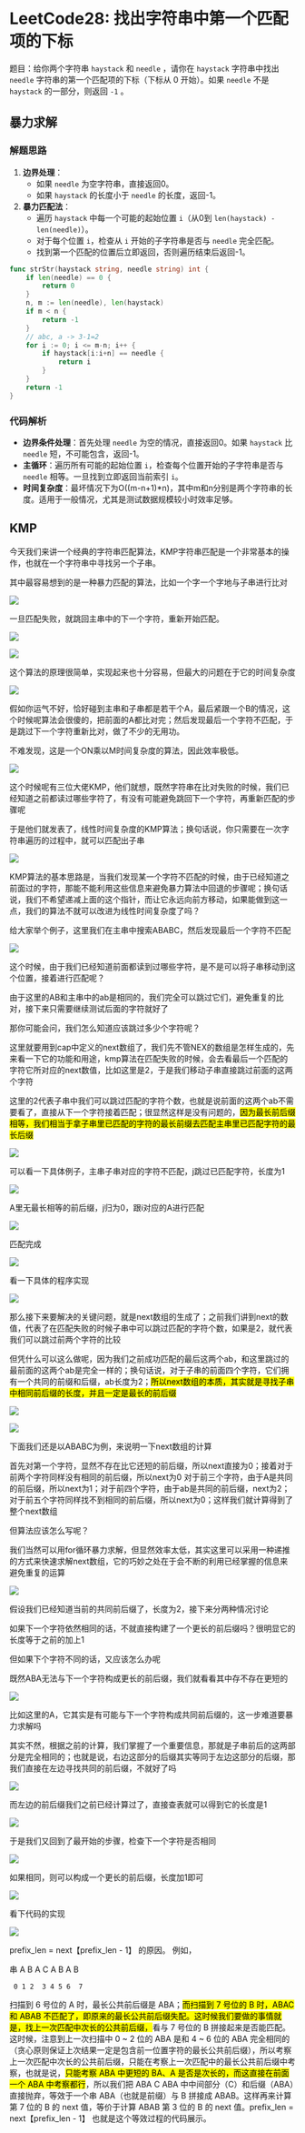 # LeetCode28: 找出字符串中第一个匹配项的下标

题目：给你两个字符串 `haystack` 和 `needle` ，请你在 `haystack` 字符串中找出 `needle` 字符串的第一个匹配项的下标（下标从 0 开始）。如果 `needle` 不是 `haystack` 的一部分，则返回 `-1` 。

## 暴力求解

### 解题思路

1. **边界处理**：
   - 如果 `needle` 为空字符串，直接返回0。
   - 如果 `haystack` 的长度小于 `needle` 的长度，返回-1。
2. **暴力匹配法**：
   - 遍历 `haystack` 中每一个可能的起始位置 `i`（从0到 `len(haystack) - len(needle)`）。
   - 对于每个位置 `i`，检查从 `i` 开始的子字符串是否与 `needle` 完全匹配。
   - 找到第一个匹配的位置后立即返回，否则遍历结束后返回-1。

```go
func strStr(haystack string, needle string) int {
    if len(needle) == 0 {
        return 0
    }
    n, m := len(needle), len(haystack)
    if m < n {
        return -1
    }
  	// abc, a -> 3-1=2
    for i := 0; i <= m-n; i++ {
        if haystack[i:i+n] == needle {
            return i
        }
    }
    return -1
}
```

### 代码解析

- **边界条件处理**：首先处理 `needle` 为空的情况，直接返回0。如果 `haystack` 比 `needle` 短，不可能包含，返回-1。
- **主循环**：遍历所有可能的起始位置 `i`，检查每个位置开始的子字符串是否与 `needle` 相等。一旦找到立即返回当前索引 `i`。
- **时间复杂度**：最坏情况下为O((m-n+1)*n)，其中m和n分别是两个字符串的长度。适用于一般情况，尤其是测试数据规模较小时效率足够。

## KMP

今天我们来讲一个经典的字符串匹配算法，KMP字符串匹配是一个非常基本的操作，也就在一个字符串中寻找另一个子串。

其中最容易想到的是一种暴力匹配的算法，比如一个字一个字地与子串进行比对

![](../images/algorithm/kmp/kmp-1.png)

一旦匹配失败，就跳回主串中的下一个字符，重新开始匹配。

![](../images/algorithm/kmp/kmp-2.png)

![](../images/algorithm/kmp/kmp-3.png)

这个算法的原理很简单，实现起来也十分容易，但最大的问题在于它的时间复杂度

![](../images/algorithm/kmp/kmp-4.png)

假如你运气不好，恰好碰到主串和子串都是若干个A，最后紧跟一个B的情况，这个时候呢算法会很傻的，把前面的A都比对完；然后发现最后一个字符不匹配，于是跳过下一个字符重新比对，做了不少的无用功。

不难发现，这是一个ON乘以M时间复杂度的算法，因此效率极低。

![](../images/algorithm/kmp/kmp-5.png)

这个时候呢有三位大佬KMP，他们就想，既然字符串在比对失败的时候，我们已经知道之前都读过哪些字符了，有没有可能避免跳回下一个字符，再重新匹配的步骤呢

于是他们就发表了，线性时间复杂度的KMP算法；换句话说，你只需要在一次字符串遍历的过程中，就可以匹配出子串

![](../images/algorithm/kmp/kmp-6.png)

KMP算法的基本思路是，当我们发现某一个字符不匹配的时候，由于已经知道之前面过的字符，那能不能利用这些信息来避免暴力算法中回退的步骤呢；换句话说，我们不希望递减上面的这个指针，而让它永远向前方移动，如果能做到这一点，我们的算法不就可以改进为线性时间复杂度了吗？

给大家举个例子，这里我们在主串中搜索ABABC，然后发现最后一个字符不匹配

![](../images/algorithm/kmp/kmp-7.png)

这个时候，由于我们已经知道前面都读到过哪些字符，是不是可以将子串移动到这个位置，接着进行匹配呢？

由于这里的AB和主串中的ab是相同的，我们完全可以跳过它们，避免重复的比对，接下来只需要继续测试后面的字符就好了

那你可能会问，我们怎么知道应该跳过多少个字符呢？

这里就要用到cap中定义的next数组了，我们先不管NEX的数组是怎样生成的，先来看一下它的功能和用途，kmp算法在匹配失败的时候，会去看最后一个匹配的字符它所对应的next数值，比如这里是2，于是我们移动子串直接跳过前面的这两个字符

这里的2代表子串中我们可以跳过匹配的字符个数，也就是说前面的这两个ab不需要看了，直接从下一个字符接着匹配；很显然这样是没有问题的，<mark>因为最长前后缀相等，我们相当于拿子串里已匹配的字符的最长前缀去匹配主串里已匹配字符的最长后缀</mark>

![](../images/algorithm/kmp/kmp-8.png)

可以看一下具体例子，主串子串对应的字符不匹配，j跳过已匹配字符，长度为1

![](../images/algorithm/kmp/kmp-9.png)

A里无最长相等的前后缀，j归为0，跟i对应的A进行匹配

![](../images/algorithm/kmp/kmp-10.png)

匹配完成

![](../images/algorithm/kmp/kmp-11.png)

看一下具体的程序实现

![](../images/algorithm/kmp/kmp-12.png)

那么接下来要解决的关键问题，就是next数组的生成了；之前我们讲到next的数值，代表了在匹配失败的时候子串中可以跳过匹配的字符个数，如果是2，就代表我们可以跳过前两个字符的比较

但凭什么可以这么做呢，因为我们之前成功匹配的最后这两个ab，和这里跳过的最前面的这两个ab是完全一样的；换句话说，对于子串的前面四个字符，它们拥有一个共同的前缀和后缀，ab长度为2；<mark>所以next数组的本质，其实就是寻找子串中相同前后缀的长度，并且一定是最长的前后缀</mark>

![](../images/algorithm/kmp/kmp-13.png)

![](../images/algorithm/kmp/kmp-14.png)

下面我们还是以ABABC为例，来说明一下next数组的计算

首先对第一个字符，显然不存在比它还短的前后缀，所以next直接为0；接着对于前两个字符同样没有相同的前后缀，所以next为0
对于前三个字符，由于A是共同的前后缀，所以next为1；对于前四个字符，由于ab是共同的前后缀，next为2；对于前五个字符同样找不到相同的前后缀，所以next为0；这样我们就计算得到了整个next数组

但算法应该怎么写呢？

我们当然可以用for循环暴力求解，但显然效率太低，其实这里可以采用一种递推的方式来快速求解next数组，它的巧妙之处在于会不断的利用已经掌握的信息来避免重复的运算

![](../images/algorithm/kmp/kmp-15.png)

假设我们已经知道当前的共同前后缀了，长度为2，接下来分两种情况讨论

如果下一个字符依然相同的话，不就直接构建了一个更长的前后缀吗？很明显它的长度等于之前的加上1

但如果下个字符不同的话，又应该怎么办呢

既然ABA无法与下一个字符构成更长的前后缀，我们就看看其中存不存在更短的

![](../images/algorithm/kmp/kmp-16.png)

比如这里的A，它其实是有可能与下一个字符构成共同前后缀的，这一步难道要暴力求解吗

其实不然，根据之前的计算，我们掌握了一个重要信息，那就是子串前后的这两部分是完全相同的；也就是说，右边这部分的后缀其实等同于左边这部分的后缀，那我们直接在左边寻找共同的前后缀，不就好了吗

![](../images/algorithm/kmp/kmp-17.png)

而左边的前后缀我们之前已经计算过了，直接查表就可以得到它的长度是1

![](../images/algorithm/kmp/kmp-18.png)

于是我们又回到了最开始的步骤，检查下一个字符是否相同

![](../images/algorithm/kmp/kmp-19.png)

如果相同，则可以构成一个更长的前后缀，长度加1即可

![](../images/algorithm/kmp/kmp-20.png)

看下代码的实现

![](../images/algorithm/kmp/kmp-21.png)

 prefix_len = next【prefix_len - 1】 的原因。 例如，

串 A B A C A B A B 　　　

     0 1 2  3 4 5 6  7 

扫描到 6 号位的 A 时，最长公共前后缀是 ABA；<mark>而扫描到 7 号位的 B 时，ABAC 和 ABAB 不匹配了，即原来的最长公共前后缀失配。这时候我们要做的事情就是，找上一次匹配中次长的公共前后缀，</mark>看与 7 号位的 B 拼接起来是否能匹配。 这时候，注意到上一次扫描中 0 ~ 2 位的 ABA 是和 4 ~ 6 位的 ABA 完全相同的（贪心原则保证上次结果一定是包含前一位置字符的最长公共前后缀），所以考察上一次匹配中次长的公共前后缀，只能在考察上一次匹配中的最长公共前后缀中考察，也就是说，<mark>只能考察 ABA 中更短的 BA、A 是否是次长的，而这直接在前面一个 ABA 中考察都行</mark>，所以我们把 ABA C ABA 中中间部分（C）和后缀（ABA）直接抛弃，等效于一个串 ABA（也就是前缀）与 B 拼接成 ABAB。这样再来计算第 7 位的 B 的 next 值，等价于计算 ABAB 第 3 位的 B 的 next 值。prefix_len = next【prefix_len - 1】 也就是这个等效过程的代码展示。